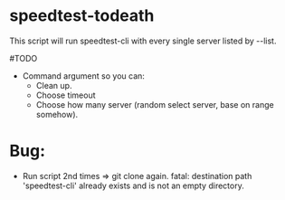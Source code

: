 # speedtest-todeath
This script will run speedtest-cli with every single server listed by --list.


#TODO
- Command argument so you can:
  * Clean up.
  * Choose timeout
  * Choose how many server (random select server, base on range somehow).
  
# Bug:
  - Run script 2nd times => git clone again.
  fatal: destination path 'speedtest-cli' already exists and is not an empty directory.
 

